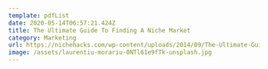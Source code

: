 ```yaml
---
template: pdfList
date: 2020-05-14T06:57:21.424Z
title: The Ultimate Guide To Finding A Niche Market
category: Marketing
url: https://nichehacks.com/wp-content/uploads/2014/09/The-Ultimate-Guide-To-Finding-A-Niche-Market-PDF.pdf
image: /assets/laurentiu-morariu-0NTl61e9fTk-unsplash.jpg
---
```

